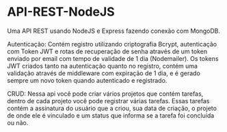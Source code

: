 # API-REST-NodeJS
Uma API REST usando NodeJS e Express fazendo conexão com MongoDB.

Autenticação:
Contém registro utilizando criptografia Bcrypt, autenticação com Token JWT e rotas de recuperação de senha através de um token enviado por email com tempo de validade de 1 dia (Nodemailer). Os tokens JWT criados tanto na autenticação quanto no registro, contém uma validação através de middleware com expiração de 1 dia, e é gerado sempre um novo token quando autenticado e registrado.

CRUD:
Nessa api você pode criar vários projetos que contém tarefas, dentro de cada projeto você pode registrar várias tarefas. Essas tarefas contém a assinatura do usuário que a criou, sua data de criação, o projeto de onde ele é vinculado e um status que informa se a tarefa foi concluída ou não.
